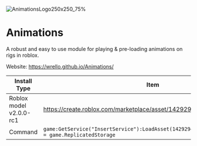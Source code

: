 ![AnimationsLogo250x250_75%](https://github.com/wrello/Animations/assets/89281328/39310186-2e21-4358-adea-10a5538f5426)

# Animations
A robust and easy to use module for playing & pre-loading animations on rigs in roblox.

Website: https://wrello.github.io/Animations/ 

| Install Type | Item |
| ---          | --- |
| Roblox model v2.0.0-rc1 | https://create.roblox.com/marketplace/asset/14292949504 |
| Command | `game:GetService("InsertService"):LoadAsset(14292949504).Animations.Parent = game.ReplicatedStorage` |
